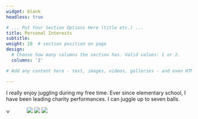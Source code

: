 ```yaml
---
widget: blank
headless: true

# ... Put Your Section Options Here (title etc.) ...
title: Personal Interests
subtitle:
weight: 28  # section position on page
design:
  # Choose how many columns the section has. Valid values: 1 or 2.
  columns: '2'

# Add any content here - text, images, videos, galleries - and even HTML code!

---
```

<p>I really enjoy juggling during my free time. Ever since elementary school, I have been leading charity performances. I can juggle up to seven balls. </p>

<IMG SRC="uploads/7-ball.gif" alt="Your GIF" width="10" >
<IMG SRC="uploads/5-ball.gif" height="10" >
<IMG SRC="uploads/ball-spin.gif" width="10" >
<IMG SRC="uploads/blind-juggle.gif" height="10" width="10" >
<IMG SRC="uploads/chef.gif">
<IMG SRC="uploads/rings.gif">
<IMG SRC="uploads/yoyo.gif">

